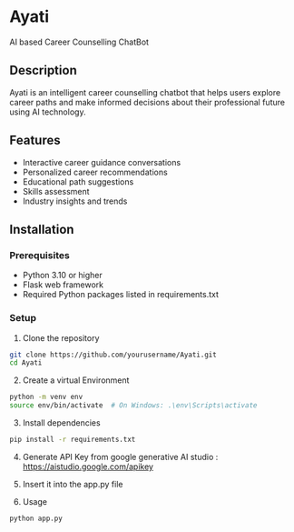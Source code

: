 # Ayati
AI based Career Counselling ChatBot

## Description
Ayati is an intelligent career counselling chatbot that helps users explore career paths and make informed decisions about their professional future using AI technology.

## Features
- Interactive career guidance conversations
- Personalized career recommendations
- Educational path suggestions
- Skills assessment
- Industry insights and trends

## Installation

### Prerequisites
- Python 3.10 or higher
- Flask web framework
- Required Python packages listed in requirements.txt

### Setup
1. Clone the repository
```sh
git clone https://github.com/yourusername/Ayati.git
cd Ayati
```
2. Create a virtual Environment
```sh
python -m venv env
source env/bin/activate  # On Windows: .\env\Scripts\activate
```
3. Install dependencies
```sh
pip install -r requirements.txt
```

4. Generate API Key from google generative AI studio : https://aistudio.google.com/apikey
5. Insert it into the app.py file

6. Usage
```sh
python app.py
```

